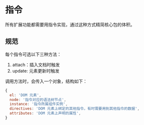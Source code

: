 # 指令

所有扩展功能都需要用指令实现，通过这种方式精简核心包的体积。

## 规范

每个指令可选以下三种方法：

1. attach：插入文档时触发
2. update: 元素更新时触发

调用方法时，会传入一个对象，结构如下：

```javascript
{
  el: 'DOM 元素',
  node: '指令对应的语法树节点',
  instance: '指令所属组件实例',
  directives: 'DOM 元素上绑定的其他指令，有时需要用到其他指令的数据',
  attributes: 'DOM 元素上声明的属性',
}
```
